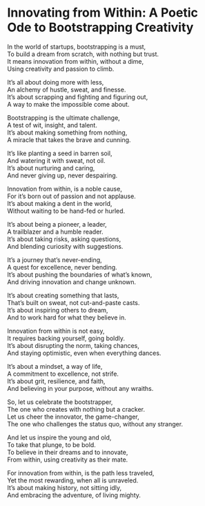 # Innovating from Within: A Poetic Ode to Bootstrapping Creativity

In the world of startups, bootstrapping is a must,  
To build a dream from scratch, with nothing but trust.  
It means innovation from within, without a dime,  
Using creativity and passion to climb.

It’s all about doing more with less,  
An alchemy of hustle, sweat, and finesse.  
It’s about scrapping and fighting and figuring out,  
A way to make the impossible come about.

Bootstrapping is the ultimate challenge,  
A test of wit, insight, and talent.  
It’s about making something from nothing,  
A miracle that takes the brave and cunning.

It’s like planting a seed in barren soil,  
And watering it with sweat, not oil.  
It’s about nurturing and caring,  
And never giving up, never despairing.

Innovation from within, is a noble cause,  
For it’s born out of passion and not applause.  
It’s about making a dent in the world,  
Without waiting to be hand-fed or hurled.

It’s about being a pioneer, a leader,  
A trailblazer and a humble reader.  
It’s about taking risks, asking questions,  
And blending curiosity with suggestions.

It’s a journey that’s never-ending,  
A quest for excellence, never bending.  
It’s about pushing the boundaries of what’s known,  
And driving innovation and change unknown.

It’s about creating something that lasts,  
That’s built on sweat, not cut-and-paste casts.  
It’s about inspiring others to dream,  
And to work hard for what they believe in.

Innovation from within is not easy,  
It requires backing yourself, going boldly.  
It’s about disrupting the norm, taking chances,  
And staying optimistic, even when everything dances.

It’s about a mindset, a way of life,  
A commitment to excellence, not strife.  
It’s about grit, resilience, and faith,  
And believing in your purpose, without any wraiths.

So, let us celebrate the bootstrapper,  
The one who creates with nothing but a cracker.  
Let us cheer the innovator, the game-changer,  
The one who challenges the status quo, without any stranger.

And let us inspire the young and old,  
To take that plunge, to be bold.  
To believe in their dreams and to innovate,  
From within, using creativity as their mate.

For innovation from within, is the path less traveled,  
Yet the most rewarding, when all is unraveled.  
It’s about making history, not sitting idly,  
And embracing the adventure, of living mighty.